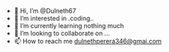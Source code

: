 - 👋 Hi, I’m @Dulneth67
- 👀 I’m interested in .coding..
- 🌱 I’m currently learning nothing much
- 💞️ I’m looking to collaborate on ...
- 📫 How to reach me dulnethperera346@gmai.com

<!---
Dulneth67/Dulneth67 is a ✨ special ✨ repository because its `README.md` (this file) appears on your GitHub profile.
You can click the Preview link to take a look at your changes.
--->

